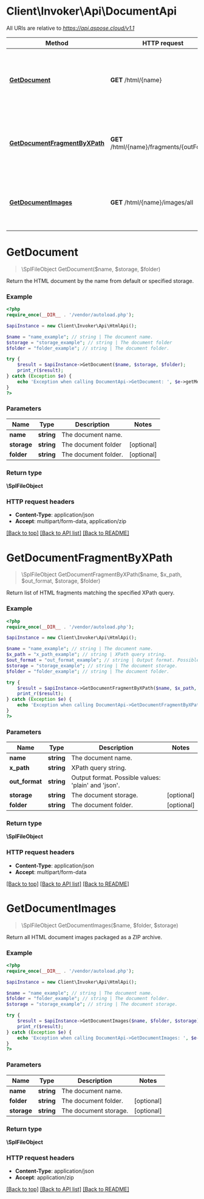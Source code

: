 # Client\Invoker\Api\DocumentApi

All URIs are relative to *https://api.aspose.cloud/v1.1*

Method | HTTP request | Description
------------- | ------------- | -------------
[**GetDocument**](DocumentApi.md#GetDocument) | **GET** /html/{name} | Return the HTML document by the name from default or specified storage.
[**GetDocumentFragmentByXPath**](DocumentApi.md#GetDocumentFragmentByXPath) | **GET** /html/{name}/fragments/{outFormat} | Return list of HTML fragments matching the specified XPath query.
[**GetDocumentImages**](DocumentApi.md#GetDocumentImages) | **GET** /html/{name}/images/all | Return all HTML document images packaged as a ZIP archive.


# **GetDocument**
> \SplFileObject GetDocument($name, $storage, $folder)

Return the HTML document by the name from default or specified storage.

### Example
```php
<?php
require_once(__DIR__ . '/vendor/autoload.php');

$apiInstance = new Client\Invoker\Api\HtmlApi();

$name = "name_example"; // string | The document name.
$storage = "storage_example"; // string | The document folder
$folder = "folder_example"; // string | The document folder.

try {
    $result = $apiInstance->GetDocument($name, $storage, $folder);
    print_r($result);
} catch (Exception $e) {
    echo 'Exception when calling DocumentApi->GetDocument: ', $e->getMessage(), PHP_EOL;
}
?>
```

### Parameters

Name | Type | Description  | Notes
------------- | ------------- | ------------- | -------------
 **name** | **string**| The document name. |
 **storage** | **string**| The document folder | [optional]
 **folder** | **string**| The document folder. | [optional]

### Return type

**\SplFileObject**

### HTTP request headers

 - **Content-Type**: application/json
 - **Accept**: multipart/form-data, application/zip

[[Back to top]](#) [[Back to API list]](../../README.md#documentation-for-api-endpoints) [[Back to README]](../../README.md)

# **GetDocumentFragmentByXPath**
> \SplFileObject GetDocumentFragmentByXPath($name, $x_path, $out_format, $storage, $folder)

Return list of HTML fragments matching the specified XPath query.

### Example
```php
<?php
require_once(__DIR__ . '/vendor/autoload.php');

$apiInstance = new Client\Invoker\Api\HtmlApi();

$name = "name_example"; // string | The document name.
$x_path = "x_path_example"; // string | XPath query string.
$out_format = "out_format_example"; // string | Output format. Possible values: 'plain' and 'json'.
$storage = "storage_example"; // string | The document storage.
$folder = "folder_example"; // string | The document folder.

try {
    $result = $apiInstance->GetDocumentFragmentByXPath($name, $x_path, $out_format, $storage, $folder);
    print_r($result);
} catch (Exception $e) {
    echo 'Exception when calling DocumentApi->GetDocumentFragmentByXPath: ', $e->getMessage(), PHP_EOL;
}
?>
```

### Parameters

Name | Type | Description  | Notes
------------- | ------------- | ------------- | -------------
 **name** | **string**| The document name. |
 **x_path** | **string**| XPath query string. |
 **out_format** | **string**| Output format. Possible values: &#39;plain&#39; and &#39;json&#39;. |
 **storage** | **string**| The document storage. | [optional]
 **folder** | **string**| The document folder. | [optional]

### Return type

**\SplFileObject**

### HTTP request headers

 - **Content-Type**: application/json
 - **Accept**: multipart/form-data

[[Back to top]](#) [[Back to API list]](../../README.md#documentation-for-api-endpoints)  [[Back to README]](../../README.md)

# **GetDocumentImages**
> \SplFileObject GetDocumentImages($name, $folder, $storage)

Return all HTML document images packaged as a ZIP archive.

### Example
```php
<?php
require_once(__DIR__ . '/vendor/autoload.php');

$apiInstance = new Client\Invoker\Api\HtmlApi();

$name = "name_example"; // string | The document name.
$folder = "folder_example"; // string | The document folder.
$storage = "storage_example"; // string | The document storage.

try {
    $result = $apiInstance->GetDocumentImages($name, $folder, $storage);
    print_r($result);
} catch (Exception $e) {
    echo 'Exception when calling DocumentApi->GetDocumentImages: ', $e->getMessage(), PHP_EOL;
}
?>
```

### Parameters

Name | Type | Description  | Notes
------------- | ------------- | ------------- | -------------
 **name** | **string**| The document name. |
 **folder** | **string**| The document folder. | [optional]
 **storage** | **string**| The document storage. | [optional]

### Return type

**\SplFileObject**

### HTTP request headers

 - **Content-Type**: application/json
 - **Accept**: application/zip

[[Back to top]](#) [[Back to API list]](../../README.md#documentation-for-api-endpoints)  [[Back to README]](../../README.md)

